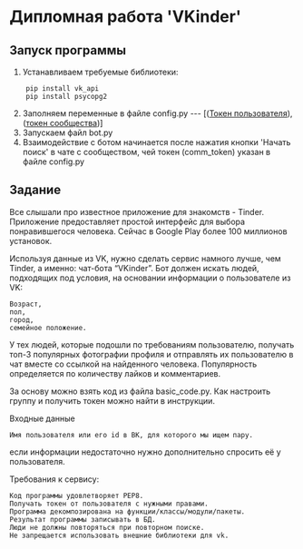 # Дипломная работа 'VKinder'

## Запуск программы
1. Устанавливаем требуемые библиотеки:
``` 
    pip install vk_api
    pip install psycopg2
```
2. Заполняем переменные в файле config.py --- [(<a href="https://vkhost.github.io/">Токен пользователя</a>), (<a href= "https://github.com/netology-code/py-advanced-diplom/blob/new_diplom/group_settings.md/">токен сообщества</a>)]
4. Запускаем файл bot.py
5. Взаимодействие с ботом начинается после нажатия кнопки 'Начать поиск' в чате с сообществом, чей токен (сomm_token) указан в файле config.py

## Задание
Все слышали про известное приложение для знакомств - Tinder. Приложение предоставляет простой интерфейс для выбора понравившегося человека. Сейчас в Google Play более 100 миллионов установок.

Используя данные из VK, нужно сделать сервис намного лучше, чем Tinder, а именно: чат-бота “VKinder”. Бот должен искать людей, подходящих под условия, на основании информации о пользователе из VK:

    Возраст,
    пол,
    город,
    семейное положение.

У тех людей, которые подошли по требованиям пользователю, получать топ-3 популярных фотографии профиля и отправлять их пользователю в чат вместе со ссылкой на найденного человека.
Популярность определяется по количеству лайков и комментариев.

За основу можно взять код из файла basic_code.py.
Как настроить группу и получить токен можно найти в инструкции.

Входные данные

    Имя пользователя или его id в ВК, для которого мы ищем пару.

если информации недостаточно нужно дополнительно спросить её у пользователя.

Требования к сервису:

    Код программы удовлетворяет PEP8.
    Получать токен от пользователя с нужными правами.
    Программа декомпозирована на функции/классы/модули/пакеты.
    Результат программы записывать в БД.
    Люди не должны повторяться при повторном поиске.
    Не запрещается использовать внешние библиотеки для vk.
